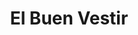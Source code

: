 ---
title: "El Buen Vestir"
url: /san-fernando-del-valle-de-catamarca/el-buen-vestir/
shop: Kleidung
---